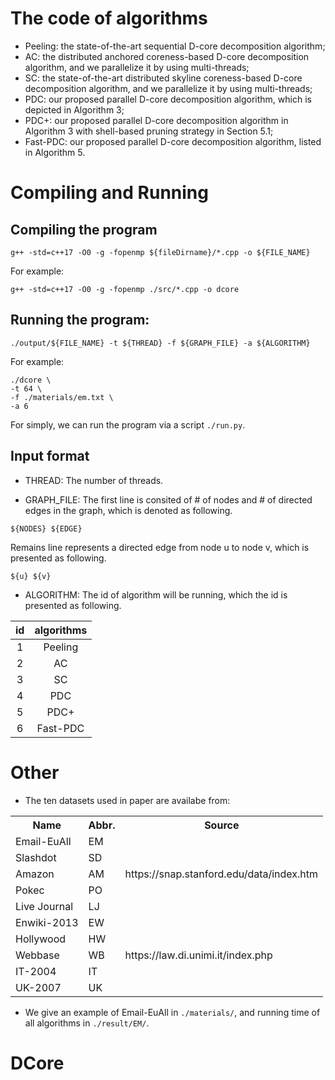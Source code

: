 # The code of algorithms
* Peeling: the state-of-the-art sequential D-core decomposition algorithm;
* AC: the distributed anchored coreness-based D-core decomposition algorithm, and we parallelize it by using multi-threads;
* SC: the state-of-the-art distributed skyline coreness-based D-core decomposition algorithm, and we parallelize it by using multi-threads;
* PDC: our proposed parallel D-core decomposition algorithm, which is depicted in Algorithm 3;
* PDC+: our proposed parallel D-core decomposition algorithm in Algorithm 3 with shell-based pruning strategy in Section 5.1;
* Fast-PDC: our proposed parallel D-core decomposition algorithm, listed in Algorithm 5.


# Compiling and Running
## Compiling the program
```
g++ -std=c++17 -O0 -g -fopenmp ${fileDirname}/*.cpp -o ${FILE_NAME}
```

For example:
```
g++ -std=c++17 -O0 -g -fopenmp ./src/*.cpp -o dcore
```


## Running the program:
```
./output/${FILE_NAME} -t ${THREAD} -f ${GRAPH_FILE} -a ${ALGORITHM}
```

For example:
```
./dcore \
-t 64 \
-f ./materials/em.txt \
-a 6 
```

For simply, we can run the program via a script ```./run.py```.




## Input format
* THREAD:
The number of threads.

* GRAPH_FILE:
The first line is consited of # of nodes and # of directed edges in the graph, which is denoted as following.
```
${NODES} ${EDGE}
``` 
Remains line represents a directed edge from node u to node v, which is presented as following.
```
${u} ${v}
```


* ALGORITHM:
The id of algorithm will be running, which the id is presented as following.

| id | algorithms |
| :----: | :----: |
| 1 | Peeling |
| 2 | AC |
| 3 | SC |
| 4 | PDC |
| 5 | PDC+ |
| 6 | Fast-PDC |

# Other
* The ten datasets used in paper are availabe from:


<div style="text-align:center">
    <table>
        <tbody>
        <tr>
            <th>Name</th>
            <th>Abbr.</th>
            <th>Source</th>
        </tr>
        <tr>
            <td>Email-EuAll</td>
            <td>EM</td>
            <td rowspan="5">https://snap.stanford.edu/data/index.htm</td>
        </tr>
        <tr>
            <td>Slashdot</td>
            <td>SD</td>
        </tr>
        <tr>
            <td>Amazon</td>
            <td>AM</td>
        </tr>
        <tr>
            <td>Pokec</td>
            <td>PO</td>
        </tr>
        <tr>
            <td>Live Journal</td>
            <td>LJ</td>
        </tr>
        <tr>
            <td>Enwiki-2013</td>
            <td>EW</td>
            <td rowspan="5">https://law.di.unimi.it/index.php</td>
        </tr>
        <tr>
            <td>Hollywood</td>
            <td>HW</td>
        </tr>
        <tr>
            <td>Webbase</td>
            <td>WB</td>
        </tr>
        <tr>
            <td>IT-2004</td>
            <td>IT</td>
        </tr>
        <tr>
            <td>UK-2007</td>
            <td>UK</td>
        </tr>
        </tbody>
    </table>
</div>

* We give an example of Email-EuAll in ```./materials/```, and running time of all algorithms in ```./result/EM/```.
# DCore
